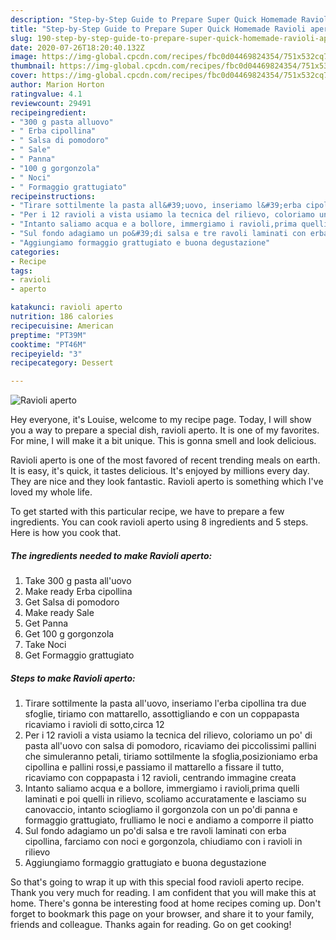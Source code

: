 ```yaml
---
description: "Step-by-Step Guide to Prepare Super Quick Homemade Ravioli aperto"
title: "Step-by-Step Guide to Prepare Super Quick Homemade Ravioli aperto"
slug: 190-step-by-step-guide-to-prepare-super-quick-homemade-ravioli-aperto
date: 2020-07-26T18:20:40.132Z
image: https://img-global.cpcdn.com/recipes/fbc0d04469824354/751x532cq70/ravioli-aperto-recipe-main-photo.jpg
thumbnail: https://img-global.cpcdn.com/recipes/fbc0d04469824354/751x532cq70/ravioli-aperto-recipe-main-photo.jpg
cover: https://img-global.cpcdn.com/recipes/fbc0d04469824354/751x532cq70/ravioli-aperto-recipe-main-photo.jpg
author: Marion Horton
ratingvalue: 4.1
reviewcount: 29491
recipeingredient:
- "300 g pasta alluovo"
- " Erba cipollina"
- " Salsa di pomodoro"
- " Sale"
- " Panna"
- "100 g gorgonzola"
- " Noci"
- " Formaggio grattugiato"
recipeinstructions:
- "Tirare sottilmente la pasta all&#39;uovo, inseriamo l&#39;erba cipollina tra due sfoglie, tiriamo con mattarello, assottigliando e con un coppapasta ricaviamo i ravioli di sotto,circa 12"
- "Per i 12 ravioli a vista usiamo la tecnica del rilievo, coloriamo un po&#39; di pasta all&#39;uovo con salsa di pomodoro, ricaviamo dei piccolissimi pallini che simuleranno petali, tiriamo sottilmente la sfoglia,posizioniamo erba cipollina e pallini rossi,e passiamo il mattarello a fissare il tutto, ricaviamo con coppapasta i 12 ravioli, centrando immagine creata"
- "Intanto saliamo acqua e a bollore, immergiamo i ravioli,prima quelli laminati e poi quelli in rilievo, scoliamo accuratamente e lasciamo su canovaccio, intanto sciogliamo il gorgonzola con un po&#39;di panna e formaggio grattugiato, frulliamo le noci e andiamo a comporre il piatto"
- "Sul fondo adagiamo un po&#39;di salsa e tre ravoli laminati con erba cipollina, farciamo con noci e gorgonzola, chiudiamo con i ravioli in rilievo"
- "Aggiungiamo formaggio grattugiato e buona degustazione"
categories:
- Recipe
tags:
- ravioli
- aperto

katakunci: ravioli aperto 
nutrition: 186 calories
recipecuisine: American
preptime: "PT39M"
cooktime: "PT46M"
recipeyield: "3"
recipecategory: Dessert

---
```



![Ravioli aperto](https://img-global.cpcdn.com/recipes/fbc0d04469824354/751x532cq70/ravioli-aperto-recipe-main-photo.jpg)

Hey everyone, it's Louise, welcome to my recipe page. Today, I will show you a way to prepare a special dish, ravioli aperto. It is one of my favorites. For mine, I will make it a bit unique. This is gonna smell and look delicious.

Ravioli aperto is one of the most favored of recent trending meals on earth. It is easy, it's quick, it tastes delicious. It's enjoyed by millions every day. They are nice and they look fantastic. Ravioli aperto is something which I've loved my whole life.




To get started with this particular recipe, we have to prepare a few ingredients. You can cook ravioli aperto using 8 ingredients and 5 steps. Here is how you cook that.

<!--inarticleads1-->

##### The ingredients needed to make Ravioli aperto:

1. Take 300 g pasta all&#39;uovo
1. Make ready  Erba cipollina
1. Get  Salsa di pomodoro
1. Make ready  Sale
1. Get  Panna
1. Get 100 g gorgonzola
1. Take  Noci
1. Get  Formaggio grattugiato




<!--inarticleads2-->

##### Steps to make Ravioli aperto:

1. Tirare sottilmente la pasta all&#39;uovo, inseriamo l&#39;erba cipollina tra due sfoglie, tiriamo con mattarello, assottigliando e con un coppapasta ricaviamo i ravioli di sotto,circa 12
1. Per i 12 ravioli a vista usiamo la tecnica del rilievo, coloriamo un po&#39; di pasta all&#39;uovo con salsa di pomodoro, ricaviamo dei piccolissimi pallini che simuleranno petali, tiriamo sottilmente la sfoglia,posizioniamo erba cipollina e pallini rossi,e passiamo il mattarello a fissare il tutto, ricaviamo con coppapasta i 12 ravioli, centrando immagine creata
1. Intanto saliamo acqua e a bollore, immergiamo i ravioli,prima quelli laminati e poi quelli in rilievo, scoliamo accuratamente e lasciamo su canovaccio, intanto sciogliamo il gorgonzola con un po&#39;di panna e formaggio grattugiato, frulliamo le noci e andiamo a comporre il piatto
1. Sul fondo adagiamo un po&#39;di salsa e tre ravoli laminati con erba cipollina, farciamo con noci e gorgonzola, chiudiamo con i ravioli in rilievo
1. Aggiungiamo formaggio grattugiato e buona degustazione




So that's going to wrap it up with this special food ravioli aperto recipe. Thank you very much for reading. I am confident that you will make this at home. There's gonna be interesting food at home recipes coming up. Don't forget to bookmark this page on your browser, and share it to your family, friends and colleague. Thanks again for reading. Go on get cooking!
